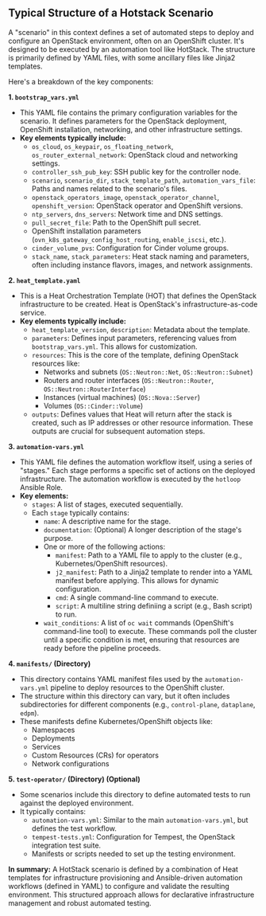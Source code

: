 <!-- An AI Assistent was used to write this document -->
## Typical Structure of a Hotstack Scenario

A "scenario" in this context defines a set of automated steps to deploy and configure an OpenStack environment, often on an OpenShift cluster.  It's designed to be executed by an automation tool like HotStack. The structure is primarily defined by YAML files, with some ancillary files like Jinja2 templates.

Here's a breakdown of the key components:

**1. `bootstrap_vars.yml`**

* This YAML file contains the primary configuration variables for the scenario. It defines parameters for the OpenStack deployment, OpenShift installation, networking, and other infrastructure settings.
* **Key elements typically include:**
    * `os_cloud`, `os_keypair`, `os_floating_network`, `os_router_external_network`:  OpenStack cloud and networking settings.
    * `controller_ssh_pub_key`:  SSH public key for the controller node.
    * `scenario`, `scenario_dir`, `stack_template_path`, `automation_vars_file`: Paths and names related to the scenario's files.
    * `openstack_operators_image`, `openstack_operator_channel`, `openshift_version`:  OpenStack operator and OpenShift versions.
    * `ntp_servers`, `dns_servers`:  Network time and DNS settings.
    * `pull_secret_file`:  Path to the OpenShift pull secret.
    * OpenShift installation parameters (`ovn_k8s_gateway_config_host_routing`, `enable_iscsi`, etc.).
    * `cinder_volume_pvs`:  Configuration for Cinder volume groups.
    * `stack_name`, `stack_parameters`:  Heat stack naming and parameters, often including instance flavors, images, and network assignments.

**2. `heat_template.yaml`**

* This is a Heat Orchestration Template (HOT) that defines the OpenStack infrastructure to be created.  Heat is OpenStack's infrastructure-as-code service.
* **Key elements typically include:**
    * `heat_template_version`, `description`:  Metadata about the template.
    * `parameters`:  Defines input parameters, referencing values from `bootstrap_vars.yml`.  This allows for customization.
    * `resources`:  This is the core of the template, defining OpenStack resources like:
        * Networks and subnets (`OS::Neutron::Net`, `OS::Neutron::Subnet`)
        * Routers and router interfaces (`OS::Neutron::Router`, `OS::Neutron::RouterInterface`)
        * Instances (virtual machines) (`OS::Nova::Server`)
        * Volumes (`OS::Cinder::Volume`)
    * `outputs`:  Defines values that Heat will return after the stack is created, such as IP addresses or other resource information.  These outputs are crucial for subsequent automation steps.

**3. `automation-vars.yml`**

* This YAML file defines the automation workflow itself, using a series of "stages." Each stage performs a specific set of actions on the deployed infrastructure. The automation workflow is executed by the `hotloop` Ansible Role.
* **Key elements:**
    * `stages`:  A list of stages, executed sequentially.
    * Each `stage` typically contains:
        * `name`:  A descriptive name for the stage.
        * `documentation`: (Optional) A longer description of the stage's purpose.
        * One or more of the following actions:
            * `manifest`:  Path to a YAML file to apply to the cluster (e.g., Kubernetes/OpenShift resources).
            * `j2_manifest`:  Path to a Jinja2 template to render into a YAML manifest before applying.  This allows for dynamic configuration.
            * `cmd`:  A single command-line command to execute.
            * `script`:  A multiline string definiing a script (e.g., Bash script) to run.
        * `wait_conditions`:  A list of `oc wait` commands (OpenShift's command-line tool) to execute.  These commands poll the cluster until a specific condition is met, ensuring that resources are ready before the pipeline proceeds.

**4.  `manifests/` (Directory)**

* This directory contains YAML manifest files used by the `automation-vars.yml` pipeline to deploy resources to the OpenShift cluster.
* The structure within this directory can vary, but it often includes subdirectories for different components (e.g., `control-plane`, `dataplane`, `edpm`).
* These manifests define Kubernetes/OpenShift objects like:
    * Namespaces
    * Deployments
    * Services
    * Custom Resources (CRs) for operators
    * Network configurations

**5. `test-operator/` (Directory) (Optional)**

* Some scenarios include this directory to define automated tests to run against the deployed environment.
* It typically contains:
    * `automation-vars.yml`:  Similar to the main `automation-vars.yml`, but defines the test workflow.
    * `tempest-tests.yml`:  Configuration for Tempest, the OpenStack integration test suite.
    * Manifests or scripts needed to set up the testing environment.

**In summary:** A HotStack scenario is defined by a combination of Heat templates for infrastructure provisioning and Ansible-driven automation workflows (defined in YAML) to configure and validate the resulting environment. This structured approach allows for declarative infrastructure management and robust automated testing.
